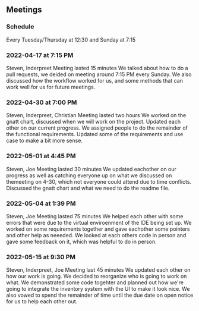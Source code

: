 ## Meetings ##

### Schedule ###

Every Tuesday/Thursday at 12:30 and Sunday at 7:15

### 2022-04-17 at 7:15 PM
Steven, Inderpreet
Meeting lasted 15 minutes
We talked about how to do a pull requests, we deided on meeting around 7:15 PM every Sunday. We also discussed how the workflow worked for us, and some methods
that can work well for us for future meetings.


### 2022-04-30 at 7:00 PM
Steven, Inderpreet, Christian
Meeting lasted two hours
We worked on the gnatt chart, discussed when we will work on the project. Updated each other on our current progress. We assigned people to do the remainder of the functional requirements. Updated some of the requirements and use case to make a bit more sense.

### 2022-05-01 at 4:45 PM
Steven, Joe
Meeting lasted 30 minutes
We updated eachother on our progress as well as catching everyone up on what we discussed on themeeting on 4-30, which not everyone could attend due to time conflicts. Discussed the gnatt chart and what we need to do the readme file.

### 2022-05-04 at 1:39 PM
Steven, Joe
Meeting lasted 75 minutes
We helped each other with some errors that were due to the virtual enviroenment of the IDE being set up. We worked on some requirements together and gave eachother some pointers and other help as neeeded. We looked at each others code in person and gave some feedback on it, which was helpful to do in person.

### 2022-05-15 at 9:30 PM
Steven, Inderpreet, Joe
Meeting last 45 minutes
We updated each other on how our work is going. We decided to reorganize who is going to work on what. We demonstrated some code togehter and planned out how we're going to integrate the inventory system with the UI to make it look nice. We also vowed to spend the remainder of time until the due date on open notice for us to help each other out.
